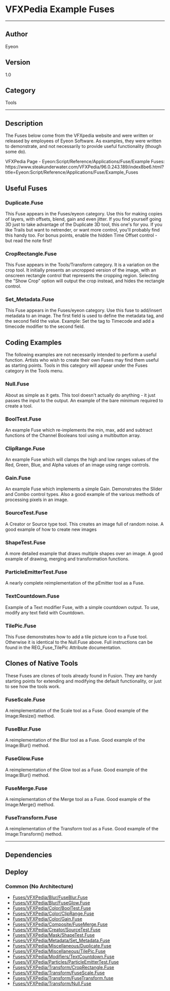# VFXPedia Example Fuses
___

## Author
Eyeon

## Version
1.0

## Category
Tools

___

## Description
<p>The Fuses below come from the VFXpedia website and were written or released by employees of Eyeon Software. As examples, they were written to demonstrate, and not necessarily to provide useful functionality (though some do).


<p>VFXPedia Page - Eyeon:Script/Reference/Applications/Fuse/Example Fuses:<br>
https://www.steakunderwater.com/VFXPedia/96.0.243.189/index8be6.html?title=Eyeon:Script/Reference/Applications/Fuse/Example_Fuses</p>

<h2>Useful Fuses</h2>

<h3>Duplicate.Fuse</h3>
<p>This Fuse appears in the Fuses/eyeon category. Use this for making copies of layers, with offsets, blend, gain and even jitter. If you find yourself going 3D just to take advantage of the Duplicate 3D tool, this one's for you. If you like Trails but want to netrender, or want more control, you'll probably find this handy too. For bonus points, enable the hidden Time Offset control - but read the note first!</p>


<h3>CropRectangle.Fuse</h3>
<p>This Fuse appears in the Tools/Transform category. It is a variation on the crop tool. It initially presents an uncropped version of the image, with an onscreen rectangle control that represents the cropping region. Selecting the "Show Crop" option will output the crop instead, and hides the rectangle control.</p>

<h3>Set_Metadata.Fuse</h3>
<p>This Fuse appears in the Fuses/eyeon category. Use this fuse to add/insert metadata to an image. The first field is used to define the metadata tag, and the second field the value. Example: Set the tag to Timecode and add a timecode modifier to the second field.</p>

<h2>Coding Examples</h2>

<p>The following examples are not necessarily intended to perform a useful function. Artists who wish to create their own Fuses may find them useful as starting points. Tools in this category will appear under the Fuses category in the Tools menu.</p>

<h3>Null.Fuse</h3>
<p>About as simple as it gets. This tool doesn't actually do anything - it just passes the input to the output. An example of the bare minimum required to create a tool.</p>

<h3>BoolTest.Fuse</h3>
<p>An example Fuse which re-implements the min, max, add and subtract functions of the Channel Booleans tool using a multibutton array.</p>

<h3>ClipRange.Fuse</h3>
<p>An example Fuse which will clamps the high and low ranges values of the Red, Green, Blue, and Alpha values of an image using range controls.</p>

<h3>Gain.Fuse</h3>
<p>An example Fuse which implements a simple Gain. Demonstrates the Slider and Combo control types. Also a good example of the various methods of processing pixels in an image.</p>

<h3>SourceTest.Fuse</h3>
<p>A Creator or Source type tool. This creates an image full of random noise. A good example of how to create new images</p>

<h3>ShapeTest.Fuse</h3>
<p>A more detailed example that draws multiple shapes over an image. A good example of drawing, merging and transformation functions.</p>

<h3>ParticleEmitterTest.Fuse</h3>
<p>A nearly complete reimplementation of the pEmitter tool as a Fuse.</p>

<h3>TextCountdown.Fuse</h3>
<p>Example of a Text modifier Fuse, with a simple countdown output. To use, modify any text field with Countdown.</p>

<h3>TilePic.Fuse</h3>
<p>This Fuse demonstrates how to add a tile picture icon to a Fuse tool. Otherwise it is identical to the Null.Fuse above. Full instructions can be found in the REG_Fuse_TilePic Attribute documentation.</p>



<h2>Clones of Native Tools</h2>

<p>These Fuses are clones of tools already found in Fusion. They are handy starting points for extending and modifying the default functionality, or just to see how the tools work.</p>

<h3>FuseScale.Fuse</h3>
<p>A reimplementation of the Scale tool as a Fuse. Good example of the Image:Resize() method.</p>

<h3>FuseBlur.Fuse</h3>
<p>A reimplementation of the Blur tool as a Fuse. Good example of the Image:Blur() method.</p>

<h3>FuseGlow.Fuse</h3>
<p>A reimplementation of the Glow tool as a Fuse. Good example of the Image:Blur() method.</p>

<h3>FuseMerge.Fuse</h3>
<p>A reimplementation of the Merge tool as a Fuse. Good example of the Image:Merge() method.</p>

<h3>FuseTransform.Fuse</h3>
<p>A reimplementation of the Transform tool as a Fuse. Good example of the Image:Transform() method.</p>

___

## Dependencies

## Deploy

### Common (No Architecture)

<ul>
<li><a href="https://gitlab.com/WeSuckLess/Reactor/-/blob/master/Atoms/com.VFXPedia.Fuses/Fuses/VFXPedia/Blur/FuseBlur.Fuse?ref_type=heads">Fuses/VFXPedia/Blur/FuseBlur.Fuse</a></li>
<li><a href="https://gitlab.com/WeSuckLess/Reactor/-/blob/master/Atoms/com.VFXPedia.Fuses/Fuses/VFXPedia/Blur/FuseGlow.Fuse?ref_type=heads">Fuses/VFXPedia/Blur/FuseGlow.Fuse</a></li>
<li><a href="https://gitlab.com/WeSuckLess/Reactor/-/blob/master/Atoms/com.VFXPedia.Fuses/Fuses/VFXPedia/Color/BoolTest.Fuse?ref_type=heads">Fuses/VFXPedia/Color/BoolTest.Fuse</a></li>
<li><a href="https://gitlab.com/WeSuckLess/Reactor/-/blob/master/Atoms/com.VFXPedia.Fuses/Fuses/VFXPedia/Color/ClipRange.Fuse?ref_type=heads">Fuses/VFXPedia/Color/ClipRange.Fuse</a></li>
<li><a href="https://gitlab.com/WeSuckLess/Reactor/-/blob/master/Atoms/com.VFXPedia.Fuses/Fuses/VFXPedia/Color/Gain.Fuse?ref_type=heads">Fuses/VFXPedia/Color/Gain.Fuse</a></li>
<li><a href="https://gitlab.com/WeSuckLess/Reactor/-/blob/master/Atoms/com.VFXPedia.Fuses/Fuses/VFXPedia/Composite/FuseMerge.Fuse?ref_type=heads">Fuses/VFXPedia/Composite/FuseMerge.Fuse</a></li>
<li><a href="https://gitlab.com/WeSuckLess/Reactor/-/blob/master/Atoms/com.VFXPedia.Fuses/Fuses/VFXPedia/Creator/SourceTest.Fuse?ref_type=heads">Fuses/VFXPedia/Creator/SourceTest.Fuse</a></li>
<li><a href="https://gitlab.com/WeSuckLess/Reactor/-/blob/master/Atoms/com.VFXPedia.Fuses/Fuses/VFXPedia/Mask/ShapeTest.Fuse?ref_type=heads">Fuses/VFXPedia/Mask/ShapeTest.Fuse</a></li>
<li><a href="https://gitlab.com/WeSuckLess/Reactor/-/blob/master/Atoms/com.VFXPedia.Fuses/Fuses/VFXPedia/Metadata/Set_Metadata.Fuse?ref_type=heads">Fuses/VFXPedia/Metadata/Set_Metadata.Fuse</a></li>
<li><a href="https://gitlab.com/WeSuckLess/Reactor/-/blob/master/Atoms/com.VFXPedia.Fuses/Fuses/VFXPedia/Miscellaneous/Duplicate.Fuse?ref_type=heads">Fuses/VFXPedia/Miscellaneous/Duplicate.Fuse</a></li>
<li><a href="https://gitlab.com/WeSuckLess/Reactor/-/blob/master/Atoms/com.VFXPedia.Fuses/Fuses/VFXPedia/Miscellaneous/TilePic.Fuse?ref_type=heads">Fuses/VFXPedia/Miscellaneous/TilePic.Fuse</a></li>
<li><a href="https://gitlab.com/WeSuckLess/Reactor/-/blob/master/Atoms/com.VFXPedia.Fuses/Fuses/VFXPedia/Modifiers/TextCountdown.Fuse?ref_type=heads">Fuses/VFXPedia/Modifiers/TextCountdown.Fuse</a></li>
<li><a href="https://gitlab.com/WeSuckLess/Reactor/-/blob/master/Atoms/com.VFXPedia.Fuses/Fuses/VFXPedia/Particles/ParticleEmitterTest.Fuse?ref_type=heads">Fuses/VFXPedia/Particles/ParticleEmitterTest.Fuse</a></li>
<li><a href="https://gitlab.com/WeSuckLess/Reactor/-/blob/master/Atoms/com.VFXPedia.Fuses/Fuses/VFXPedia/Transform/CropRectangle.Fuse?ref_type=heads">Fuses/VFXPedia/Transform/CropRectangle.Fuse</a></li>
<li><a href="https://gitlab.com/WeSuckLess/Reactor/-/blob/master/Atoms/com.VFXPedia.Fuses/Fuses/VFXPedia/Transform/FuseScale.Fuse?ref_type=heads">Fuses/VFXPedia/Transform/FuseScale.Fuse</a></li>
<li><a href="https://gitlab.com/WeSuckLess/Reactor/-/blob/master/Atoms/com.VFXPedia.Fuses/Fuses/VFXPedia/Transform/FuseTransform.fuse?ref_type=heads">Fuses/VFXPedia/Transform/FuseTransform.fuse</a></li>
<li><a href="https://gitlab.com/WeSuckLess/Reactor/-/blob/master/Atoms/com.VFXPedia.Fuses/Fuses/VFXPedia/Transform/Null.Fuse?ref_type=heads">Fuses/VFXPedia/Transform/Null.Fuse</a></li>
</ul>
